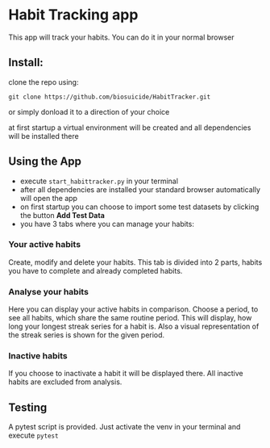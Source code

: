 # Habit Tracking app
This app will track your habits. You can do it in your normal browser

## Install:

clone the repo using: 
```
git clone https://github.com/biosuicide/HabitTracker.git
```

or simply donload it to a direction of your choice

at first startup a virtual environment will be created and all dependencies will be installed there 

## Using the App

- execute ```start_habittracker.py``` in your terminal
- after all dependencies are installed your standard browser automatically will open the app
- on first startup you can choose to import some test datasets by clicking the button **Add Test Data**
- you have 3 tabs where you can manage your habits:

### Your active habits
Create, modify and delete your habits.
This tab is divided into 2 parts, habits you have to complete and already completed habits. 

### Analyse your habits
Here you can display your active habits in comparison. Choose a period, to see all habits, which share the same routine period. This will display, how long your longest streak series for a habit is. Also a visual representation of the streak series is shown for the given period.

### Inactive habits
If you choose to inactivate a habit it will be displayed there. All inactive habits are excluded from analysis. 

## Testing
A pytest script is provided. Just activate the venv in your terminal and execute ```pytest```
